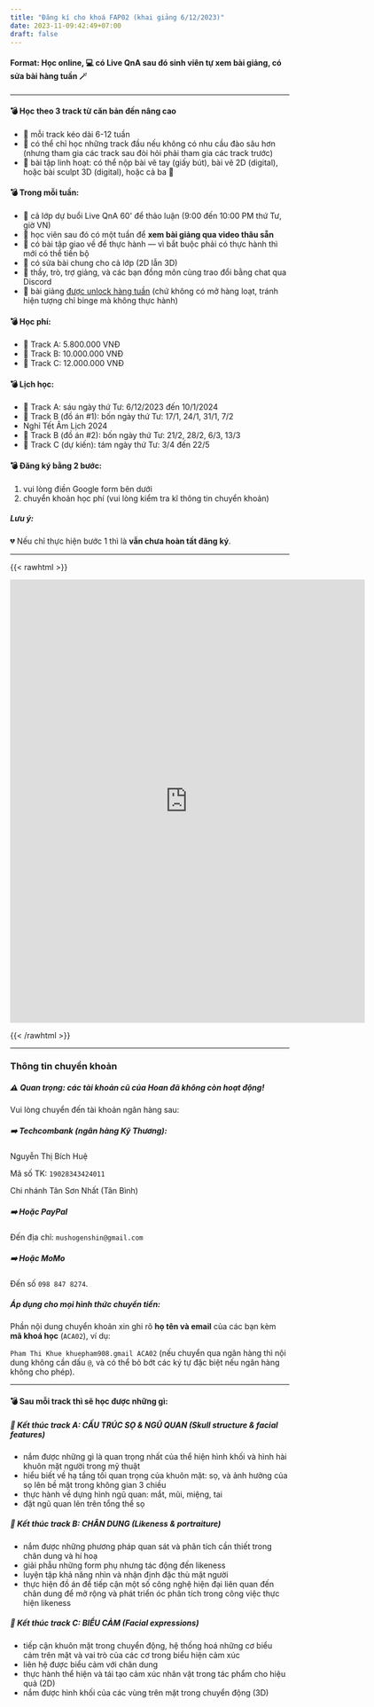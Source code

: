 ```yaml
---
title: "Đăng kí cho khoá FAP02 (khai giảng 6/12/2023)"
date: 2023-11-09:42:49+07:00
draft: false
---
```


#### Format: Học online, 💻 có Live QnA sau đó sinh viên tự xem bài giảng, có sửa bài hàng tuần 🪄

---

#### 💣 Học theo 3 track từ căn bản đến nâng cao

- 📍 mỗi track kéo dài 6-12 tuần
- 📍 có thể chỉ học những track đầu nếu không có nhu cầu đào sâu hơn (nhưng tham gia các track sau đòi hỏi phải tham gia các track trước)
- 📍 bài tập linh hoạt: có thể nộp bài vẽ tay (giấy bút), bài vẽ 2D (digital), hoặc bài sculpt 3D (digital), hoặc cả ba 🙂

#### 💣 Trong mỗi tuần:

- 🔅 cả lớp dự buổi Live QnA 60' để thảo luận (9:00 đến 10:00 PM thứ Tư, giờ VN)
- 🔅 học viên sau đó có một tuần để **xem bài giảng qua video thâu sẵn**
- 🔅 có bài tập giao về để thực hành — vì bắt buộc phải có thực hành thì mới có thể tiến bộ
- 🔅 có sửa bài chung cho cả lớp (2D lẫn 3D)
- 🔅 thầy, trò, trợ giảng, và các bạn đồng môn cùng trao đổi bằng chat qua Discord
- 🔅 bài giảng <u>được unlock hàng tuần</u> (chứ không có mở hàng loạt, tránh hiện tượng chỉ binge mà không thực hành)

#### 💣 Học phí:

- 📍 Track A: 5.800.000 VNĐ
- 📍 Track B: 10.000.000 VNĐ
- 📍 Track C: 12.000.000 VNĐ

#### 💣 Lịch học:

- 👾 Track A: sáu ngày thứ Tư: 6/12/2023 đến 10/1/2024
- 👾 Track B (đồ án #1): bốn ngày thứ Tư: 17/1, 24/1, 31/1, 7/2
- Nghỉ Tết Âm Lịch 2024
- 👾 Track B (đồ án #2): bốn ngày thứ Tư: 21/2, 28/2, 6/3, 13/3
- 👾 Track C (dự kiến): tám ngày thứ Tư: 3/4 đến 22/5

#### 💣 Đăng ký bằng 2 bước:

1. vui lòng điền Google form bên dưới
2. chuyển khoản học phí (vui lòng kiểm tra kĩ thông tin chuyển khoản)

##### Lưu ý:

💔 Nếu chỉ thực hiện bước 1 thì là **vẫn chưa hoàn tất đăng ký**.

---

{{< rawhtml >}}

<iframe src="https://docs.google.com/forms/d/e/1FAIpQLSf1gL6OZQakIFeIZVDIZvEiiqka9Yr2woL_wfNYs7ZrVYY4yg/viewform?embedded=true" width="640" height="800" frameborder="0" marginheight="0" marginwidth="0">Loading…</iframe>

{{< /rawhtml >}}

---

### Thông tin chuyển khoản

##### ⚠️ Quan trọng: các tài khoản cũ của Hoan đã không còn hoạt động!

Vui lòng chuyển đến tài khoản ngân hàng sau:

##### ➡️ **Techcombank** (ngân hàng Kỹ Thương):

Nguyễn Thị Bích Huệ

Mã số TK: `19028343424011`

Chi nhánh Tân Sơn Nhất (Tân Bình)

##### ➡️ Hoặc **PayPal**

Đến địa chỉ: `mushogenshin@gmail.com`

##### ➡️ Hoặc **MoMo**

Đến số `098 847 8274`.

##### Áp dụng cho mọi hình thức chuyển tiền:

Phần nội dung chuyển khoản xin ghi rõ **họ tên và email** của các bạn kèm **mã khoá học** (`ACA02`), ví dụ:

`Pham Thi Khue khuepham908.gmail ACA02` (nếu chuyển qua ngân hàng thì nội dung không cần dấu `@`, và có thể bỏ bớt các ký tự đặc biệt nếu ngân hàng không cho phép).

---

#### 💣 Sau mỗi track thì sẽ học được những gì:

##### 📍 Kết thúc track A: CẤU TRÚC SỌ & NGŨ QUAN (Skull structure & facial features)

- nắm được những gì là quan trọng nhất của thể hiện hình khối và hình hài khuôn mặt người trong mỹ thuật
- hiểu biết về hạ tầng tối quan trọng của khuôn mặt: sọ, và ảnh hưởng của sọ lên bề mặt trong không gian 3 chiều
- thực hành về dựng hình ngũ quan: mắt, mũi, miệng, tai
- đặt ngũ quan lên trên tổng thể sọ

##### 📍 Kết thúc track B: CHÂN DUNG (Likeness & portraiture)

- nắm được những phương pháp quan sát và phân tích cần thiết trong chân dung và hí hoạ
- giải phẫu những form phụ nhưng tác động đến likeness
- luyện tập khả năng nhìn và nhận định đặc thù mặt người
- thực hiện đồ án để tiếp cận một số công nghệ hiện đại liên quan đến chân dung để mở rộng và phát triển óc phân tích trong công việc thực hiện likeness

##### 📍 Kết thúc track C: BIỂU CẢM (Facial expressions)

- tiếp cận khuôn mặt trong chuyển động, hệ thống hoá những cơ biểu cảm trên mặt và vai trò của các cơ trong biểu hiện cảm xúc
- liên hệ được biểu cảm với chân dung
- thực hành thể hiện và tái tạo cảm xúc nhân vật trong tác phẩm cho hiệu quả (2D)
- nắm được hình khối của các vùng trên mặt trong chuyển động (3D)
